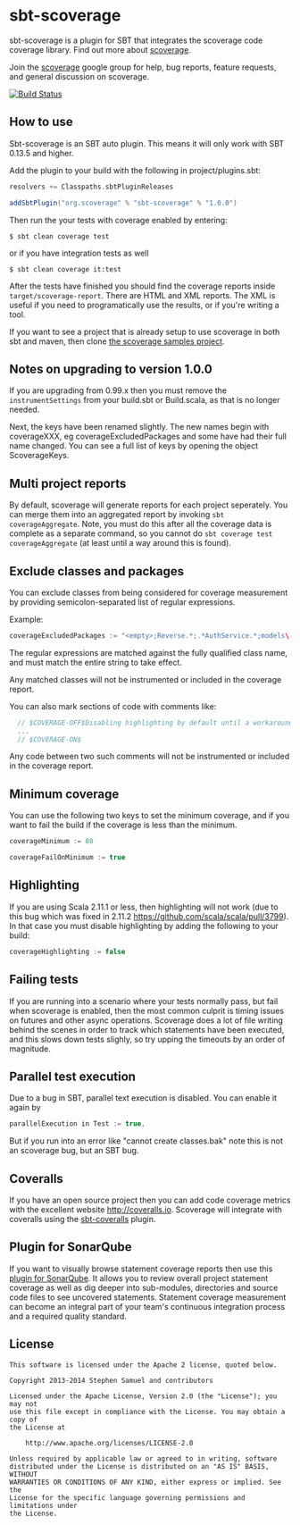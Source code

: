 sbt-scoverage
========

sbt-scoverage is a plugin for SBT that integrates the scoverage code coverage library. Find out more about [scoverage](https://github.com/scoverage/scalac-scoverage-plugin).

Join the [scoverage](http://groups.google.com/group/scala-code-coverage-tool)
google group for help, bug reports, feature requests, and general
discussion on scoverage.

[![Build Status](https://travis-ci.org/scoverage/sbt-scoverage.png?branch=master)](https://travis-ci.org/scoverage/sbt-scoverage)

## How to use

Sbt-scoverage is an SBT auto plugin. This means it will only work with SBT 0.13.5 and higher.

Add the plugin to your build with the following in project/plugins.sbt:
```scala
resolvers += Classpaths.sbtPluginReleases

addSbtPlugin("org.scoverage" % "sbt-scoverage" % "1.0.0")
```

Then run the your tests with coverage enabled by entering:
```
$ sbt clean coverage test
```
or if you have integration tests as well
```
$ sbt clean coverage it:test
```

After the tests have finished you should find the coverage reports inside `target/scoverage-report`. There are HTML and XML reports. The XML is useful if you need to programatically use the results, or if you're writing a tool.

If you want to see a project that is already setup to use scoverage in both sbt and maven, then clone [the scoverage samples project](https://github.com/scoverage/scoverage-samples).

## Notes on upgrading to version 1.0.0

If you are upgrading from 0.99.x then you must remove the `instrumentSettings` from your build.sbt or Build.scala, as that is no longer needed.

Next, the keys have been renamed slightly. The new names begin with coverageXXX, eg coverageExcludedPackages and some have had their full name changed. You can see a full list of keys by opening the object ScoverageKeys.

## Multi project reports

By default, scoverage will generate reports for each project seperately. You can merge them into an aggregated report by invoking `sbt coverageAggregate`. Note, you must do this after all the coverage data is complete as a separate command, so you cannot do `sbt coverage test coverageAggregate` (at least until a way around this is found).

## Exclude classes and packages

You can exclude classes from being considered for coverage measurement by providing semicolon-separated list of
regular expressions.

Example:
```scala
coverageExcludedPackages := "<empty>;Reverse.*;.*AuthService.*;models\.data\..*"
```

The regular expressions are matched against the fully qualified class name, and must match the entire string to take effect.

Any matched classes will not be instrumented or included in the coverage report.

You can also mark sections of code with comments like:

```scala
  // $COVERAGE-OFF$Disabling highlighting by default until a workaround for https://issues.scala-lang.org/browse/SI-8596 is found
  ...
  // $COVERAGE-ON$
```

Any code between two such comments will not be instrumented or included in the coverage report.

## Minimum coverage

You can use the following two keys to set the minimum coverage, and if you want to fail the build if the coverage is less than the minimum.

```scala
coverageMinimum := 80

coverageFailOnMinimum := true
```

## Highlighting

If you are using Scala 2.11.1 or less, then highlighting will not work (due to this bug which was fixed in 2.11.2 https://github.com/scala/scala/pull/3799). In that case you must disable highlighting by adding the following to your build:

```scala
coverageHighlighting := false
```

## Failing tests

If you are running into a scenario where your tests normally pass, but fail when scoverage is enabled, 
then the most common culprit is timing issues on futures and other async operations. Scoverage does a lot of file 
writing behind the scenes in order to track which statements have been executed, and this slows down tests slighly, so try upping the timeouts by an order of magnitude.

## Parallel test execution

Due to a bug in SBT, parallel text execution is disabled. You can enable it again by 

```scala
parallelExecution in Test := true,
```

But if you run into an error like "cannot create classes.bak" note this is not an scoverage bug, but an SBT bug.

## Coveralls

If you have an open source project then you can add code coverage metrics with the excellent website http://coveralls.io. Scoverage will integrate with coveralls using the [sbt-coveralls](https://github.com/scoverage/sbt-coveralls) plugin.

## Plugin for SonarQube

If you want to visually browse statement coverage reports then use this [plugin for SonarQube](https://github.com/RadoBuransky/sonar-scoverage-plugin).
It allows you to review overall project statement coverage as well as dig deeper into sub-modules, directories and
source code files to see uncovered statements. Statement coverage measurement can become an integral part of your
team's continuous integration process and a required quality standard.

## License
```
This software is licensed under the Apache 2 license, quoted below.

Copyright 2013-2014 Stephen Samuel and contributors

Licensed under the Apache License, Version 2.0 (the "License"); you may not
use this file except in compliance with the License. You may obtain a copy of
the License at

    http://www.apache.org/licenses/LICENSE-2.0

Unless required by applicable law or agreed to in writing, software
distributed under the License is distributed on an "AS IS" BASIS, WITHOUT
WARRANTIES OR CONDITIONS OF ANY KIND, either express or implied. See the
License for the specific language governing permissions and limitations under
the License.
```
